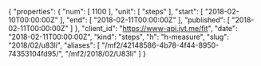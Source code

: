 {
  "properties": {
    "num": [
      1100
    ],
    "unit": [
      "steps"
    ],
    "start": [
      "2018-02-10T00:00:00Z"
    ],
    "end": [
      "2018-02-11T00:00:00Z"
    ],
    "published": [
      "2018-02-11T00:00:00Z"
    ]
  },
  "client_id": "https://www-api.jvt.me/fit",
  "date": "2018-02-11T00:00:00Z",
  "kind": "steps",
  "h": "h-measure",
  "slug": "2018/02/u83li",
  "aliases": [
    "/mf2/42148586-4b78-4f44-8950-74353104fd95/",
    "/mf2/2018/02/U83li"
  ]
}
